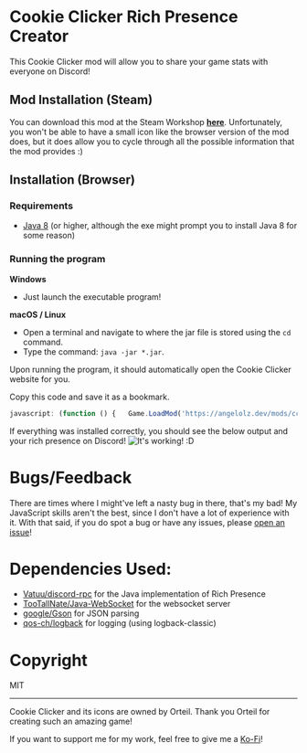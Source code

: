 # Cookie Clicker Rich Presence Creator
This Cookie Clicker mod will allow you to share your game stats with everyone on Discord!


## Mod Installation (Steam)
You can download this mod at the Steam Workshop **[here](https://steamcommunity.com/sharedfiles/filedetails/?id=2708959340)**.
Unfortunately, you won't be able to have a small icon like the browser version of the mod does, but it does allow you to
cycle through all the possible information that the mod provides :)

## Installation (Browser)
### Requirements
- [Java 8](https://java.com/en/download/) (or higher, although the exe might prompt you to install Java 8 for some reason)

### Running the program
**Windows**
- Just launch the executable program!

**macOS / Linux**
- Open a terminal and navigate to where the jar file is stored using the `cd` command.
- Type the command: `java -jar *.jar`.

Upon running the program, it should automatically open the Cookie Clicker website for you.

Copy this code and save it as a bookmark.
```javascript
javascript: (function () {   Game.LoadMod('https://angelolz.dev/mods/ccrpc/main.js'); }());
```

If everything was installed correctly, you should see the below output and your rich presence on Discord!
![It's working! :D](https://i.imgur.com/JAIsMk4.png)

# Bugs/Feedback
There are times where I might've left a nasty bug in there, that's my bad! My JavaScript skills aren't the best, since I don't have a lot of experience with it. With that said, if you do spot a bug or have any issues, please [open an issue](https://github.com/angelolz1/CookieClickerRPC/issues)!

# Dependencies Used:
- [Vatuu/discord-rpc](https://github.com/Vatuu/discord-rpc) for the Java implementation of Rich Presence
- [TooTallNate/Java-WebSocket](https://github.com/TooTallNate/Java-WebSocket) for the websocket server
- [google/Gson](https://github.com/google/gson) for JSON parsing
- [qos-ch/logback](https://github.com/qos-ch/logback) for logging (using logback-classic)

# Copyright
MIT

---
Cookie Clicker and its icons are owned by Orteil. Thank you Orteil for creating such an amazing game!

If you want to support me for my work, feel free to give me a [Ko-Fi](https://ko-fi.com/angelolz)!